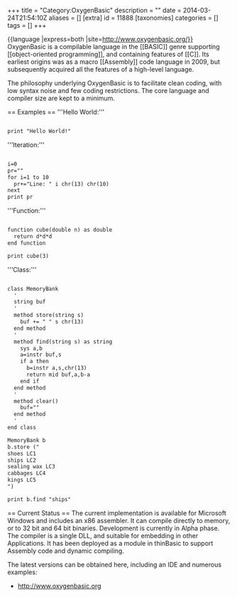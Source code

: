 +++
title = "Category:OxygenBasic"
description = ""
date = 2014-03-24T21:54:10Z
aliases = []
[extra]
id = 11888
[taxonomies]
categories = []
tags = []
+++

{{language
|express=both
|site=http://www.oxygenbasic.org/}}
OxygenBasic is a compilable language in the [[BASIC]] genre supporting [[object-oriented programming]], and containing features of [[C]]. Its earliest origins was as a macro [[Assembly]] code language in 2009, but subsequently acquired all the features of a high-level language.

The philosophy underlying OxygenBasic is to facilitate clean coding, with low syntax noise and few coding restrictions. The core language and compiler size are kept to a minimum.

== Examples ==
'''Hello World:'''

```txt

print "Hello World!"

```


'''Iteration:'''

```txt

i=0
pr=""
for i=1 to 10
  pr+="Line: " i chr(13) chr(10)
next
print pr

```


'''Function:'''

```txt

function cube(double n) as double
  return d*d*d
end function

print cube(3)

```


'''Class:'''

```txt

class MemoryBank
  '
  string buf
  '
  method store(string s)
    buf += " " s chr(13)
  end method
  '
  method find(string s) as string
    sys a,b
    a=instr buf,s
    if a then
      b=instr a,s,chr(13)
      return mid buf,a,b-a
    end if
  end method
  '
  method clear()
    buf=""
  end method
  '
end class

MemoryBank b
b.store ("
shoes LC1
ships LC2
sealing wax LC3
cabbages LC4
kings LC5
")

print b.find "ships"

```


== Current Status ==
The current implementation is available for Microsoft Windows and includes an x86 assembler. It can compile directly to memory, or to 32 bit and 64 bit binaries. Development is currently in Alpha phase. The compiler is a single DLL, and suitable for embedding in other Applications. It has been deployed as a module in thinBasic to support Assembly code and dynamic compiling.

The latest versions can be obtained here, including an IDE and numerous examples:

* http://www.oxygenbasic.org
